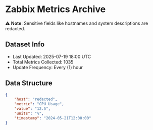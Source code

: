 # Zabbix Metrics Archive

⚠️ **Note**: Sensitive fields like hostnames and system descriptions are redacted.

## Dataset Info
- Last Updated: 2025-07-19 18:00 UTC
- Total Metrics Collected: 1035
- Update Frequency: Every (1) hour

## Data Structure
```json
{
    "host": "redacted",
    "metric": "CPU Usage",
    "value": "12.5",
    "units": "%",
    "timestamp": "2024-05-21T12:00:00"
}
```
